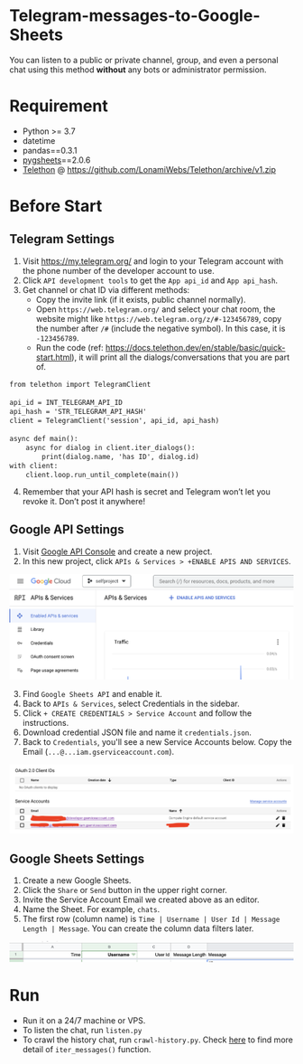 # Telegram-messages-to-Google-Sheets

You can listen to a public or private channel, group, and even a personal chat using this method **without** any bots or administrator permission.

# Requirement

- Python >= 3.7
- datetime
- pandas==0.3.1
- [pygsheets](https://pygsheets.readthedocs.io/en/stable/)==2.0.6
- [Telethon](https://github.com/LonamiWebs/Telethon) @ https://github.com/LonamiWebs/Telethon/archive/v1.zip

# Before Start

## Telegram Settings

1. Visit https://my.telegram.org/ and login to your Telegram account with the phone number of the developer account to use.
2. Click `API development tools` to get the `App api_id` and `App api_hash`.
3. Get channel or chat ID via different methods:
   - Copy the invite link (if it exists, public channel normally).
   - Open `https://web.telegram.org/` and select your chat room, the website might like `https://web.telegram.org/z/#-123456789`, copy the number after `/#` (include the negative symbol). In this case, it is `-123456789`.
   - Run the code (ref: https://docs.telethon.dev/en/stable/basic/quick-start.html), it will print all the dialogs/conversations that you are part of.

```
from telethon import TelegramClient

api_id = INT_TELEGRAM_API_ID
api_hash = 'STR_TELEGRAM_API_HASH'
client = TelegramClient('session', api_id, api_hash)

async def main():
    async for dialog in client.iter_dialogs():
        print(dialog.name, 'has ID', dialog.id)
with client:
    client.loop.run_until_complete(main())
```

4. Remember that your API hash is secret and Telegram won’t let you revoke it. Don’t post it anywhere!


## Google API Settings

1. Visit [Google API Console](https://console.developers.google.com/) and create a new project.
2. In this new project, click `APIs & Services > +ENABLE APIS AND SERVICES`.

![](google_api.png)

3. Find `Google Sheets API` and enable it.
4. Back to `APIs & Services`, select Credentials in the sidebar.
5. Click `+ CREATE CREDENTIALS > Service Account` and follow the instructions.
6. Download credential JSON file and name it `credentials.json`.
7. Back to `Credentials`, you'll see a new Service Accounts below. Copy the Email (`...@...iam.gserviceaccount.com`).

![](service_acct.png)

## Google Sheets Settings

1. Create a new Google Sheets.
2. Click the `Share` or `Send` button in the upper right corner.
3. Invite the Service Account Email we created above as an editor.
4. Name the Sheet. For example, `chats`.
5. The first row (column name) is `Time | Username | User Id | Message Length | Message`. You can create the column data filters later.

![](col_name.png)

# Run

- Run it on a 24/7 machine or VPS.
- To listen the chat, run `listen.py`
- To crawl the history chat, run `crawl-history.py`. Check [here](https://docs.telethon.dev/en/stable/modules/client.html?highlight=iter_messages#telethon.client.messages.MessageMethods.iter_messages) to find more detail of `iter_messages()` function.